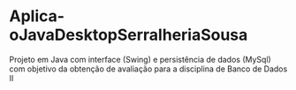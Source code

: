 # Aplica-oJavaDesktopSerralheriaSousa

Projeto em Java com interface (Swing) e persistência de dados (MySql) com objetivo da obtenção de avaliação para a disciplina de Banco de Dados II
